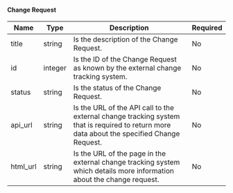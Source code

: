 <!-- markdownlint-disable MD041 -->
#### Change Request

| Name     | Type    | Description                                                                                                                                | Required |
|----------|---------|--------------------------------------------------------------------------------------------------------------------------------------------|----------|
| title    | string  | Is the description of the Change Request.                                                                                                  | No       |
| id       | integer | Is the ID of the Change Request as known by the external change tracking system.                                                           | No       |
| status   | string  | Is the status of the Change Request.                                                                                                       | No       |
| api_url  | string  | Is the URL of the API call to the external change tracking system that is required to return more data about the specified Change Request. | No       |
| html_url | string  | Is the URL of the page in the external change tracking system which details more information about the change request.                     | No       |
